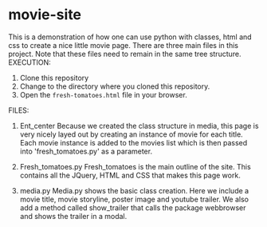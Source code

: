# movie-site
This is a demonstration of how one can use python with classes, html and css to create a nice little movie page.
There are three main files in this project.  Note that these files need to remain in the same tree structure. 
EXECUTION:

1. Clone this repository
2. Change to the directory where you cloned this repository.
3. Open the `fresh-tomatoes.html` file in your browser.

FILES:

1. Ent_center
Because we created the class structure in media, this page is very nicely layed out by creating an instance of movie for each title. Each movie instance is added to the movies list which is then passed into 'fresh_tomatoes.py' as a parameter. 

2. Fresh_tomatoes.py
Fresh_tomatoes is the main outline of the site. 
This contains all the JQuery, HTML and CSS that makes this page work.

3. media.py
Media.py shows the basic class creation. Here we include a movie title, movie storyline, poster image and youtube trailer.
 We also add a method called show_trailer that calls the package webbrowser and shows the trailer in a modal.
